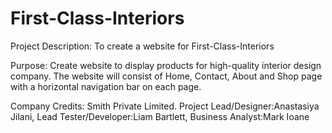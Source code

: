 # First-Class-Interiors
Project Description: To create a website for First-Class-Interiors

Purpose: Create website to display products for high-quality interior design company. The website will consist of Home, Contact, About and Shop page with a horizontal navigation bar on each page. 

Company Credits: Smith Private Limited. Project Lead/Designer:Anastasiya Jilani, Lead Tester/Developer:Liam Bartlett, Business Analyst:Mark Ioane
